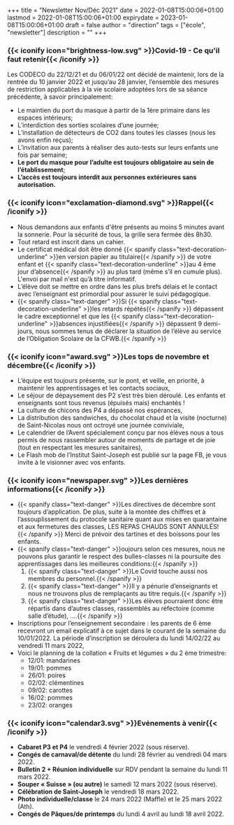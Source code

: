 +++
title       = "Newsletter Nov/Déc 2021"
date        = 2022-01-08T15:00:06+01:00
lastmod     = 2022-01-08T15:00:06+01:00
expirydate  = 2023-01-08T15:00:06+01:00
draft       = false
author      = "direction"
tags        = ["école", "newsletter"]
description = ""
+++

### {{< iconify icon="brightness-low.svg" >}}Covid-19 - Ce qu'il faut retenir{{< /iconify >}}

Les CODECO du 22/12/21 et du 06/01/22 ont décidé de maintenir, lors de la rentrée du 10 janvier 2022 et jusqu’au 28 janvier, l’ensemble des mesures de restriction applicables à la vie scolaire
adoptées lors de sa séance précédente, à savoir principalement:

- Le maintien du port du masque à partir de la 1ère primaire dans les espaces intérieurs;
- L’interdiction des sorties scolaires d’une journée;
- L’installation de détecteurs de CO2 dans toutes les classes (nous les avons enfin reçus);
- L’invitation aux parents à réaliser des auto-tests sur leurs enfants une fois par semaine;
- **Le port du masque pour l’adulte est toujours obligatoire au sein de l’établissement**;
- **L’accès est toujours interdit aux personnes extérieures sans autorisation.**

### {{< iconify icon="exclamation-diamond.svg" >}}Rappel{{< /iconify >}}

* Nous demandons aux enfants d'être présents au moins 5 minutes avant la sonnerie. Pour la sécurité de tous, la grille sera fermée dès 8h30.
* Tout retard est inscrit dans un cahier.
* Le certificat médical doit être donné {{< spanify class="text-decoration-underline" >}}en version papier au titulaire{{< /spanify >}} de votre enfant et {{< spanify class="text-decoration-underline" >}}au 4 ème jour d’absence{{< /spanify >}} au plus tard (même s’il en cumule plus). L'envoi par mail n'est qu’à titre informatif.
* L’élève doit se mettre en ordre dans les plus brefs délais et le contact avec l’enseignant est primordial pour assurer le suivi pédagogique.
* {{< spanify class="text-danger" >}}Si {{< spanify class="text-decoration-underline" >}}les retards répétés{{< /spanify >}} dépassent le cadre exceptionnel et que les {{< spanify class="text-decoration-underline" >}}absences injustifiées{{< /spanify >}} dépassent 9 demi-jours, nous sommes tenus de déclarer la situation de l’élève au service de l’Obligation Scolaire de la CFWB.{{< /spanify >}}

### {{< iconify icon="award.svg" >}}Les tops de novembre et décembre{{< /iconify >}}

- L’équipe est toujours présente, sur le pont, et veille, en priorité, à maintenir les
apprentissages et les contacts sociaux,
- Le séjour de dépaysement des P2 s’est très bien déroulé. Les enfants et enseignants sont tous
revenus (épuisés mais) enchantés !
- La culture de chicons des P4 a dépassé nos espérances,
- La distribution des sandwiches, du chocolat chaud et la visite (nocturne) de Saint-Nicolas nous ont octroyé une journée conviviale,
- Le calendrier de l’Avent spécialement conçu par nos élèves nous a tous permis de nous rassembler autour de moments de partage et de joie (tout en respectant les mesures sanitaires),
- Le Flash mob de l’Institut Saint-Joseph est publié sur la page FB, je vous invite à le visionner avec vos enfants.

### {{< iconify icon="newspaper.svg" >}}Les dernières informations{{< /iconify >}}

- {{< spanify class="text-danger" >}}Les directives de décembre sont toujours d’application. De plus, suite à la montée des chiffres et à l’assouplissement du protocole sanitaire quant aux mises en quarantaine et aux fermetures des classes, LES REPAS CHAUDS SONT ANNULÉS!{{< /spanify >}} Merci de prévoir des tartines et des boissons pour les enfants.
- {{< spanify class="text-danger" >}}oujours selon ces mesures, nous ne pouvons plus garantir le respect des bulles-classes ni la poursuite des apprentissages dans les meilleures conditions:{{< /spanify >}}
  1. {{< spanify class="text-danger" >}}Le Covid touche aussi nos membres du personnel.{{< /spanify >}}
  2. {{< spanify class="text-danger" >}}Il y a pénurie d’enseignants et nous ne trouvons plus de remplaçants au titre requis.{{< /spanify >}}
  3. {{< spanify class="text-danger" >}}Les élèves pourraient donc être répartis dans d’autres classes, rassemblés au réfectoire (comme salle d’étude), ....{{< /spanify >}}
- Inscriptions pour l’enseignement secondaire : les parents de 6 ème recevront un email explicatif à ce sujet dans le courant de la semaine du 10/01/2022. La période d’inscription se déroulera du lundi 14/02/22 au vendredi 11 mars 2022,
- Voici le planning de la collation « Fruits et légumes » du 2 ème trimestre:
  * 12/01: mandarines
  * 19/01: pommes
  * 26/01: poires
  * 02/02: clémentines
  * 09/02: carottes
  * 16/02: pommes
  * 23/02: oranges

### {{< iconify icon="calendar3.svg" >}}Evénements à venir{{< /iconify >}}

- **Cabaret P3 et P4** le vendredi 4 février 2022 (sous réserve).
- **Congés de carnaval/de détente** du lundi 28 février au vendredi 04 mars 2022.
- **Bulletin 2 + Réunion individuelle** sur RDV pendant la semaine du lundi 11 mars 2022.
- **Souper « Suisse » (ou autre)** le samedi 12 mars 2022 (sous réserve).
- **Célébration de Saint-Joseph** le vendredi 18 mars 2022.
- **Photo individuelle/classe** le 24 mars 2022 (Maffle) et le 25 mars 2022 (Ath).
- **Congés de Pâques/de printemps** du lundi 4 avril au lundi 18 avril 2022.
